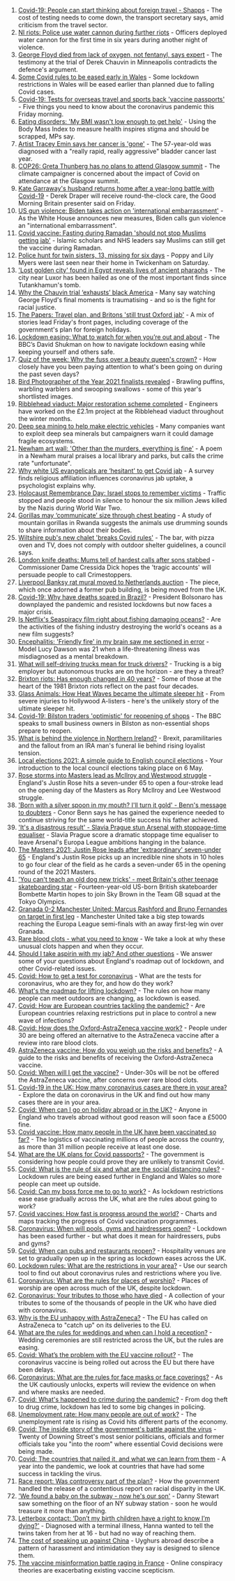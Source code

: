 1. [Covid-19: People can start thinking about foreign travel - Shapps](https://www.bbc.co.uk/news/business-56682226) - The cost of testing needs to come down, the transport secretary says, amid criticism from the travel sector.
2. [NI riots: Police use water cannon during further riots](https://www.bbc.co.uk/news/uk-northern-ireland-56684571) - Officers deployed water cannon for the first time in six years during another night of violence.
3. [George Floyd died from lack of oxygen, not fentanyl, says expert](https://www.bbc.co.uk/news/world-us-canada-56670912) - The testimony at the trial of Derek Chauvin in Minneapolis contradicts the defence's argument.
4. [Some Covid rules to be eased early in Wales](https://www.bbc.co.uk/news/uk-wales-56680593) - Some lockdown restrictions in Wales will be eased earlier than planned due to falling Covid cases.
5. [Covid-19: Tests for overseas travel and sports back 'vaccine passports'](https://www.bbc.co.uk/news/uk-56686347) - Five things you need to know about the coronavirus pandemic this Friday morning.
6. [Eating disorders: 'My BMI wasn't low enough to get help'](https://www.bbc.co.uk/news/uk-politics-56669834) - Using the Body Mass Index to measure health inspires stigma and should be scrapped, MPs say.
7. [Artist Tracey Emin says her cancer is 'gone'](https://www.bbc.co.uk/news/uk-56684069) - The 57-year-old was diagnosed with a "really rapid, really aggressive" bladder cancer last year.
8. [COP26: Greta Thunberg has no plans to attend Glasgow summit](https://www.bbc.co.uk/news/uk-scotland-56686163) - The climate campaigner is concerned about the impact of Covid on attendance at the Glasgow summit.
9. [Kate Garraway's husband returns home after a year-long battle with Covid-19](https://www.bbc.co.uk/news/entertainment-arts-56686681) - Derek Draper will receive round-the-clock care, the Good Morning Britain presenter said on Friday.
10. [US gun violence: Biden takes action on 'international embarrassment'](https://www.bbc.co.uk/news/world-us-canada-56672892) - As the White House announces new measures, Biden calls gun violence an "international embarrassment".
11. [Covid vaccine: Fasting during Ramadan 'should not stop Muslims getting jab'](https://www.bbc.co.uk/news/uk-56677766) - Islamic scholars and NHS leaders say Muslims can still get the vaccine during Ramadan.
12. [Police hunt for twin sisters, 13, missing for six days](https://www.bbc.co.uk/news/uk-england-london-56683274) - Poppy and Lily Myers were last seen near their home in Twickenham on Saturday.
13. ['Lost golden city' found in Egypt reveals lives of ancient pharaohs](https://www.bbc.co.uk/news/world-middle-east-56686448) - The city near Luxor has been hailed as one of the most important finds since Tutankhamun's tomb.
14. [Why the Chauvin trial ‘exhausts’ black America](https://www.bbc.co.uk/news/world-us-canada-56644465) - Many say watching George Floyd's final moments is traumatising - and so is the fight for racial justice.
15. [The Papers: Travel plan, and Britons 'still trust Oxford jab'](https://www.bbc.co.uk/news/blogs-the-papers-56684353) - A mix of stories lead Friday's front pages, including coverage of the government's plan for foreign holidays.
16. [Lockdown easing: What to watch for when you’re out and about](https://www.bbc.co.uk/news/science-environment-56678978) - The BBC’s David Shukman on how to navigate lockdown easing while keeping yourself and others safe.
17. [Quiz of the week: Why the fuss over a beauty queen's crown?](https://www.bbc.co.uk/news/world-56647324) - How closely have you been paying attention to what's been going on during the past seven days?
18. [Bird Photographer of the Year 2021 finalists revealed](https://www.bbc.co.uk/news/in-pictures-56654460) - Brawling puffins, warbling warblers and swooping swallows - some of this year's shortlisted images.
19. [Ribblehead viaduct: Major restoration scheme completed](https://www.bbc.co.uk/news/uk-england-york-north-yorkshire-56680873) - Engineers have worked on the £2.1m project at the Ribblehead viaduct throughout the winter months.
20. [Deep sea mining to help make electric vehicles](https://www.bbc.co.uk/news/science-environment-56678976) - Many companies want to exploit deep sea minerals but campaigners warn it could damage fragile ecosystems.
21. [Newham art wall: 'Other than the murders, everything is fine'](https://www.bbc.co.uk/news/uk-england-london-56679937) - A poem in a Newham mural praises a local library and parks, but calls the crime rate "unfortunate".
22. [Why white US evangelicals are ‘hesitant' to get Covid jab](https://www.bbc.co.uk/news/world-us-canada-56682046) - A survey finds religious affiliation influences coronavirus jab uptake, a psychologist explains why.
23. [Holocaust Remembrance Day: Israel stops to remember victims](https://www.bbc.co.uk/news/world-middle-east-56677691) - Traffic stopped and people stood in silence to honour the six million Jews killed by the Nazis during World War Two.
24. [Gorillas may ‘communicate’ size through chest beating](https://www.bbc.co.uk/news/science-environment-56678000) - A study of mountain gorillas in Rwanda suggests the animals use drumming sounds to share information about their bodies.
25. [Wiltshire pub's new chalet 'breaks Covid rules'](https://www.bbc.co.uk/news/uk-england-wiltshire-56666447) - The bar, with pizza oven and TV, does not comply with outdoor shelter guidelines, a council says.
26. [London knife deaths: Mums tell of hardest calls after sons stabbed](https://www.bbc.co.uk/news/uk-england-london-56660560) - Commissioner Dame Cressida Dick hopes the 'tragic accounts' will persuade people to call Crimestoppers.
27. [Liverpool Banksy rat mural moved to Netherlands auction](https://www.bbc.co.uk/news/uk-england-merseyside-56677331) - The piece, which once adorned a former pub building, is being moved from the UK.
28. [Covid-19: Why have deaths soared in Brazil?](https://www.bbc.co.uk/news/world-latin-america-56663217) - President Bolsonaro has downplayed the pandemic and resisted lockdowns but now faces a major crisis.
29. [Is Netflix's Seaspiracy film right about fishing damaging oceans?](https://www.bbc.co.uk/news/56660823) - Are the activities of the fishing industry destroying the world's oceans as a new film suggests?
30. [Encephalitis: 'Friendly fire' in my brain saw me sectioned in error](https://www.bbc.co.uk/news/disability-56187965) - Model Lucy Dawson was 21 when a life-threatening illness was misdiagnosed as a mental breakdown.
31. [What will self-driving trucks mean for truck drivers?](https://www.bbc.co.uk/news/business-56332388) - Trucking is a big employer but autonomous trucks are on the horizon - are they a threat?
32. [Brixton riots: Has enough changed in 40 years?](https://www.bbc.co.uk/news/uk-england-london-56678926) - Some of those at the heart of the 1981 Brixton riots reflect on the past four decades.
33. [Glass Animals: How Heat Waves became the ultimate sleeper hit](https://www.bbc.co.uk/news/entertainment-arts-56667366) - From severe injuries to Hollywood A-listers - here's the unlikely story of the ultimate sleeper hit.
34. [Covid-19: Bilston traders 'optimistic' for reopening of shops](https://www.bbc.co.uk/news/uk-england-birmingham-56589661) - The BBC speaks to small business owners in Bilston as non-essential shops prepare to reopen.
35. [What is behind the violence in Northern Ireland?](https://www.bbc.co.uk/news/uk-northern-ireland-56664378) - Brexit, paramilitaries and the fallout from an IRA man's funeral lie behind rising loyalist tension.
36. [Local elections 2021: A simple guide to English council elections](https://www.bbc.co.uk/news/uk-politics-56562354) - Your introduction to the local council elections taking place on 6 May.
37. [Rose storms into Masters lead as McIlroy and Westwood struggle](https://www.bbc.co.uk/sport/golf/56683671) - England's Justin Rose hits a seven-under 65 to open a four-stroke lead on the opening day of the Masters as Rory McIlroy and Lee Westwood struggle.
38. ['Born with a silver spoon in my mouth? I'll turn it gold' - Benn's message to doubters](https://www.bbc.co.uk/sport/boxing/56673514) - Conor Benn says he has gained the experience needed to continue striving for the same world-title success his father achieved.
39. ['It's a disastrous result' - Slavia Prague stun Arsenal with stoppage-time equaliser](https://www.bbc.co.uk/sport/football/56667195) - Slavia Prague score a dramatic stoppage time equaliser to leave Arsenal's Europa League ambitions hanging in the balance.
40. [The Masters 2021: Justin Rose leads after 'extraordinary' seven-under 65](https://www.bbc.co.uk/sport/av/golf/56681351) - England's Justin Rose picks up an incredible nine shots in 10 holes to go four clear of the field as he cards a seven-under 65 in the opening round of the 2021 Masters.
41. ['You can't teach an old dog new tricks' - meet Britain's other teenage skateboarding star](https://www.bbc.co.uk/sport/olympics/56680960) - Fourteen-year-old US-born British skateboarder Bombette Martin hopes to join Sky Brown in the Team GB squad at the Tokyo Olympics.
42. [Granada 0-2 Manchester United: Marcus Rashford and Bruno Fernandes on target in first leg](https://www.bbc.co.uk/sport/football/56667352) - Manchester United take a big step towards reaching the Europa League semi-finals with an away first-leg win over Granada.
43. [Rare blood clots - what you need to know](https://www.bbc.co.uk/news/health-56674796) - We take a look at why these unusual clots happen and when they occur.
44. [Should I take aspirin with my jab? And other questions](https://www.bbc.co.uk/news/world-asia-china-51176409) - We answer some of your questions about England's roadmap out of lockdown, and other Covid-related issues.
45. [Covid: How to get a test for coronavirus](https://www.bbc.co.uk/news/health-51943612) - What are the tests for coronavirus, who are they for, and how do they work?
46. [What's the roadmap for lifting lockdown?](https://www.bbc.co.uk/news/explainers-52530518) - The rules on how many people can meet outdoors are changing, as lockdown is eased.
47. [Covid: How are European countries tackling the pandemic?](https://www.bbc.co.uk/news/explainers-53640249) - Are European countries relaxing restrictions put in place to control a new wave of infections?
48. [Covid: How does the Oxford-AstraZeneca vaccine work?](https://www.bbc.co.uk/news/health-55302595) - People under 30 are being offered an alternative to the AstraZeneca vaccine after a review into rare blood clots.
49. [AstraZeneca vaccine: How do you weigh up the risks and benefits?](https://www.bbc.co.uk/news/explainers-56665396) - A guide to the risks and benefits of receiving the Oxford-AstraZeneca vaccine.
50. [Covid: When will I get the vaccine?](https://www.bbc.co.uk/news/health-55045639) - Under-30s will be not be offered the AstraZeneca vaccine, after concerns over rare blood clots.
51. [Covid-19 in the UK: How many coronavirus cases are there in your area?](https://www.bbc.co.uk/news/uk-51768274) - Explore the data on coronavirus in the UK and find out how many cases there are in your area.
52. [Covid: When can I go on holiday abroad or in the UK?](https://www.bbc.co.uk/news/explainers-52646738) - Anyone in England who travels abroad without good reason will soon face a £5000 fine.
53. [Covid vaccine: How many people in the UK have been vaccinated so far?](https://www.bbc.co.uk/news/health-55274833) - The logistics of vaccinating millions of people across the country, as more than 31 million people receive at least one dose.
54. [What are the UK plans for Covid passports?](https://www.bbc.co.uk/news/explainers-55718553) - The government is considering how people could prove they are unlikely to transmit Covid.
55. [Covid: What is the rule of six and what are the social distancing rules?](https://www.bbc.co.uk/news/uk-51506729) - Lockdown rules are being eased further in England and Wales so more people can meet up outside.
56. [Covid: Can my boss force me to go to work?](https://www.bbc.co.uk/news/business-52567567) - As lockdown restrictions ease ease gradually across the UK, what are the rules about going to work?
57. [Covid vaccines: How fast is progress around the world?](https://www.bbc.co.uk/news/world-56237778) - Charts and maps tracking the progress of Covid vaccination programmes.
58. [Coronavirus: When will pools, gyms and hairdressers open?](https://www.bbc.co.uk/news/explainers-53349989) - Lockdown has been eased further - but what does it mean for hairdressers, pubs and gyms?
59. [Covid: When can pubs and restaurants reopen?](https://www.bbc.co.uk/news/business-52977388) - Hospitality venues are set to gradually open up in the spring as lockdown eases across the UK.
60. [Lockdown rules: What are the restrictions in your area?](https://www.bbc.co.uk/news/uk-54373904) - Use our search tool to find out about coronavirus rules and restrictions where you live.
61. [Coronavirus: What are the rules for places of worship?](https://www.bbc.co.uk/news/explainers-53219921) - Places of worship are open across much of the UK, despite lockdown.
62. [Coronavirus: Your tributes to those who have died](https://www.bbc.co.uk/news/uk-52676411) - A collection of your tributes to some of the thousands of people in the UK who have died with coronavirus.
63. [Why is the EU unhappy with AstraZeneca?](https://www.bbc.co.uk/news/56483766) - The EU has called on AstraZeneca to "catch up" on its deliveries to the EU.
64. [What are the rules for weddings and when can I hold a reception?](https://www.bbc.co.uk/news/explainers-52811509) - Wedding ceremonies are still restricted across the UK, but the rules are easing.
65. [Covid: What’s the problem with the EU vaccine rollout?](https://www.bbc.co.uk/news/explainers-52380823) - The coronavirus vaccine is being rolled out across the EU but there have been delays.
66. [Coronavirus: What are the rules for face masks or face coverings?](https://www.bbc.co.uk/news/health-51205344) - As the UK cautiously unlocks, experts will review the evidence on when and where masks are needed.
67. [Covid: What's happened to crime during the pandemic?](https://www.bbc.co.uk/news/56463680) - From dog theft to drug crime, lockdown has led to some big changes in policing.
68. [Unemployment rate: How many people are out of work?](https://www.bbc.co.uk/news/business-52660591) - The unemployment rate is rising as Covid hits different parts of the economy.
69. [Covid: The inside story of the government's battle against the virus](https://www.bbc.co.uk/news/uk-politics-56361599) - Twenty of Downing Street's most senior politicians, officials and former officials take you "into the room" where essential Covid decisions were being made.
70. [Covid: The countries that nailed it, and what we can learn from them](https://www.bbc.co.uk/news/uk-56455030) - A year into the pandemic, we look at countries that have had some success in tackling the virus.
71. [Race report: Was controversy part of the plan?](https://www.bbc.co.uk/news/uk-politics-56578839) - How the government handled the release of a contentious report on racial disparity in the UK.
72. ['We found a baby on the subway - now he's our son'](https://www.bbc.co.uk/news/stories-56409764) - Danny Stewart saw something on the floor of an NY subway station - soon he would treasure it more than anything.
73. [Letterbox contact: ‘Don’t my birth children have a right to know I’m dying?'](https://www.bbc.co.uk/news/stories-56576285) - Diagnosed with a terminal illness, Hanna wanted to tell the twins taken from her at 16 - but had no way of reaching them.
74. [The cost of speaking up against China](https://www.bbc.co.uk/news/world-asia-china-56563449) - Uyghurs abroad describe a pattern of harassment and intimidation they say is designed to silence them.
75. [The vaccine misinformation battle raging in France](https://www.bbc.co.uk/news/blogs-trending-56526265) - Online conspiracy theories are exacerbating existing vaccine scepticism.

